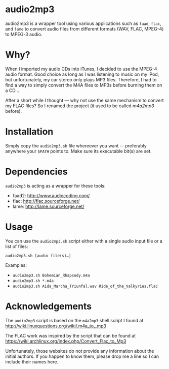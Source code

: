 audio2mp3
=========
audio2mp3 is a wrapper tool using various applications such as `faad`, `flac`, and `lame` to convert audio files from different formats (WAV, FLAC, MPEG-4) to MPEG-3 audio.

Why?
====
When I imported my audio CDs into iTunes, I decided to use the MPEG-4 audio format. Good choice as long as I was listening to music on my iPod, but unfortunately, my car stereo only plays MP3 files. Therefore, I had to find a way to simply convert the M4A files to MP3s before burning them on a CD…

After a short while I thought — why not use the same mechanism to convert my FLAC files? So I renamed the project (it used to be called *m4a2mp3* before).

Installation
============
Simply copy the `audio2mp3.sh` file whereever you want -- preferably anywhere your `$PATH` points to. Make sure its executable bit(s) are set.

Dependencies
============
`audio2mp3` is acting as a wrapper for these tools:

* faad2: http://www.audiocoding.com/
* flac: http://flac.sourceforge.net/
* lame:  http://lame.sourceforge.net/

Usage
=====
You can use the `audio2mp3.sh` script either with a single audio input file or a list of files:

`audio2mp3.sh [audio file(s)…]`

Examples:

* `audio2mp3.sh Bohemian_Rhapsody.m4a`
* `audio2mp3.sh *.m4a`
* `audio2mp3.sh Aida_Marcha_Triunfal.wav Ride_of_the_Valkyries.flac`

Acknowledgements
================
The `audio2mp3` script is based on the `m4a2mp3` shell script I found at
http://wiki.linuxquestions.org/wiki/.m4a_to_.mp3

The FLAC work was inspired by the script that can be found at
https://wiki.archlinux.org/index.php/Convert_Flac_to_Mp3

Unfortunately, those websites do not provide any information about the initial authors. If you happen to know them, please drop me a line so I can include their names here.
